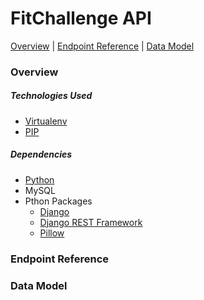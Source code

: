 # FitChallenge API

[Overview](#overview) | [Endpoint Reference](#endpoint) | [Data Model](#data)

<a name="overview"></a>

### Overview

##### Technologies Used

- [Virtualenv](https://virtualenv.pypa.io/en/stable/)
- [PIP](https://pip.pypa.io/en/stable/)

##### Dependencies

- [Python](https://www.python.org/)
- MySQL
- Pthon Packages
  - [Django](https://www.djangoproject.com/)
  - [Django REST Framework](http://www.django-rest-framework.org/)
  - [Pillow](http://pillow.readthedocs.io/en/3.4.x/index.html)

<a name="endpoint"></a>

### Endpoint Reference

<a name="data"></a>

### Data Model